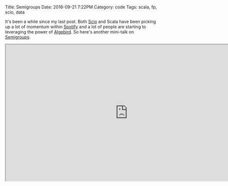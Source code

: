 Title: Semigroups
Date: 2016-09-21 7:22PM
Category: code
Tags: scala, fp, scio, data

It's been a while since my last post. Both [Scio](https://github.com/spotify/scio) and Scala have been picking up a lot of momentum within [Spotify](https://www.spotify.com) and a lot of people are starting to leveraging the power of [Algebird](https://github.com/twitter/algebird). So here's another mini-talk on [Semigroups](http://www.lyh.me/slides/semigroups.html).

<iframe src="http://www.lyh.me/slides/semigroups.html" width="800" height="450"></iframe>
